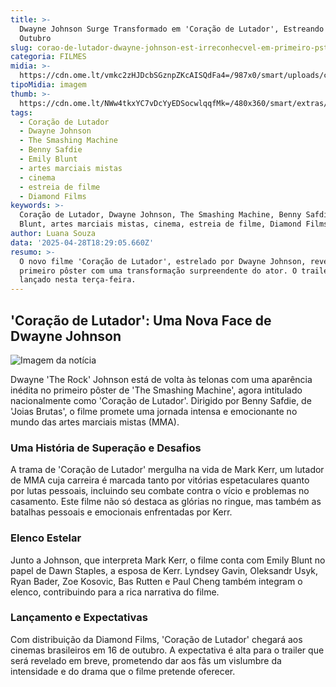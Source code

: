 ```yaml
---
title: >-
  Dwayne Johnson Surge Transformado em 'Coração de Lutador', Estreando em
  Outubro
slug: corao-de-lutador-dwayne-johnson-est-irreconhecvel-em-primeiro-pster
categoria: FILMES
midia: >-
  https://cdn.ome.lt/vmkc2zHJDcbSGznpZKcAISQdFa4=/987x0/smart/uploads/conteudo/fotos/image_15_gmq7co6.png
tipoMidia: imagem
thumb: >-
  https://cdn.ome.lt/NWw4tkxYC7vDcYyEDSocwlqqfMk=/480x360/smart/extras/conteudos/omelete_THUMB_-_2025-04-28T100610.077.png
tags:
  - Coração de Lutador
  - Dwayne Johnson
  - The Smashing Machine
  - Benny Safdie
  - Emily Blunt
  - artes marciais mistas
  - cinema
  - estreia de filme
  - Diamond Films
keywords: >-
  Coração de Lutador, Dwayne Johnson, The Smashing Machine, Benny Safdie, Emily
  Blunt, artes marciais mistas, cinema, estreia de filme, Diamond Films
author: Luana Souza
data: '2025-04-28T18:29:05.660Z'
resumo: >-
  O novo filme 'Coração de Lutador', estrelado por Dwayne Johnson, revela o
  primeiro pôster com uma transformação surpreendente do ator. O trailer será
  lançado nesta terça-feira.
---
```


## 'Coração de Lutador': Uma Nova Face de Dwayne Johnson

![Imagem da notícia](https://cdn.ome.lt/OqU15iSJ_Yqu6i8DxPIHhWfFzBY=/fit-in/837x500/smart/uploads/conteudo/fotos/coracao-de-lutador-the-rock.jpg)

Dwayne 'The Rock' Johnson está de volta às telonas com uma aparência inédita no primeiro pôster de 'The Smashing Machine', agora intitulado nacionalmente como 'Coração de Lutador'. Dirigido por Benny Safdie, de 'Joias Brutas', o filme promete uma jornada intensa e emocionante no mundo das artes marciais mistas (MMA).

### Uma História de Superação e Desafios

A trama de 'Coração de Lutador' mergulha na vida de Mark Kerr, um lutador de MMA cuja carreira é marcada tanto por vitórias espetaculares quanto por lutas pessoais, incluindo seu combate contra o vício e problemas no casamento. Este filme não só destaca as glórias no ringue, mas também as batalhas pessoais e emocionais enfrentadas por Kerr.

### Elenco Estelar

Junto a Johnson, que interpreta Mark Kerr, o filme conta com Emily Blunt no papel de Dawn Staples, a esposa de Kerr. Lyndsey Gavin, Oleksandr Usyk, Ryan Bader, Zoe Kosovic, Bas Rutten e Paul Cheng também integram o elenco, contribuindo para a rica narrativa do filme.

### Lançamento e Expectativas

Com distribuição da Diamond Films, 'Coração de Lutador' chegará aos cinemas brasileiros em 16 de outubro. A expectativa é alta para o trailer que será revelado em breve, prometendo dar aos fãs um vislumbre da intensidade e do drama que o filme pretende oferecer.
